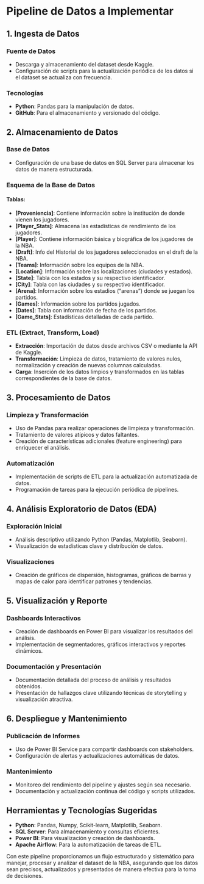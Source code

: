 # Pipeline de Datos a Implementar

## 1. Ingesta de Datos

### Fuente de Datos
- Descarga y almacenamiento del dataset desde Kaggle.
- Configuración de scripts para la actualización periódica de los datos si el dataset se actualiza con frecuencia.

### Tecnologías
- **Python**: Pandas para la manipulación de datos.
- **GitHub**: Para el almacenamiento y versionado del código.

## 2. Almacenamiento de Datos

### Base de Datos
- Configuración de una base de datos en SQL Server para almacenar los datos de manera estructurada.

### Esquema de la Base de Datos

#### Tablas:
- **[Proveniencia]**: Contiene información sobre la institución de donde vienen los jugadores.
- **[Player_Stats]**: Almacena las estadísticas de rendimiento de los jugadores.
- **[Player]**: Contiene información básica y biográfica de los jugadores de la NBA.
- **[Draft]**: Info del Historial de los jugadores seleccionados en el draft de la NBA.
- **[Teams]**: Información sobre los equipos de la NBA.
- **[Location]**: Información sobre las localizaciones (ciudades y estados).
- **[State]**: Tabla con los estados y su respectivo identificador.
- **[City]**: Tabla con las ciudades y su respectivo identificador.
- **[Arena]**: Información sobre los estadios (“arenas”) donde se juegan los partidos.
- **[Games]**: Información sobre los partidos jugados.
- **[Dates]**: Tabla con información de fecha de los partidos.
- **[Game_Stats]**: Estadísticas detalladas de cada partido.

### ETL (Extract, Transform, Load)
- **Extracción**: Importación de datos desde archivos CSV o mediante la API de Kaggle.
- **Transformación**: Limpieza de datos, tratamiento de valores nulos, normalización y creación de nuevas columnas calculadas.
- **Carga**: Inserción de los datos limpios y transformados en las tablas correspondientes de la base de datos.

## 3. Procesamiento de Datos

### Limpieza y Transformación
- Uso de Pandas para realizar operaciones de limpieza y transformación.
- Tratamiento de valores atípicos y datos faltantes.
- Creación de características adicionales (feature engineering) para enriquecer el análisis.

### Automatización
- Implementación de scripts de ETL para la actualización automatizada de datos.
- Programación de tareas para la ejecución periódica de pipelines.

## 4. Análisis Exploratorio de Datos (EDA)

### Exploración Inicial
- Análisis descriptivo utilizando Python (Pandas, Matplotlib, Seaborn).
- Visualización de estadísticas clave y distribución de datos.

### Visualizaciones
- Creación de gráficos de dispersión, histogramas, gráficos de barras y mapas de calor para identificar patrones y tendencias.

## 5. Visualización y Reporte

### Dashboards Interactivos
- Creación de dashboards en Power BI para visualizar los resultados del análisis.
- Implementación de segmentadores, gráficos interactivos y reportes dinámicos.

### Documentación y Presentación
- Documentación detallada del proceso de análisis y resultados obtenidos.
- Presentación de hallazgos clave utilizando técnicas de storytelling y visualización atractiva.

## 6. Despliegue y Mantenimiento

### Publicación de Informes
- Uso de Power BI Service para compartir dashboards con stakeholders.
- Configuración de alertas y actualizaciones automáticas de datos.

### Mantenimiento
- Monitoreo del rendimiento del pipeline y ajustes según sea necesario.
- Documentación y actualización continua del código y scripts utilizados.

## Herramientas y Tecnologías Sugeridas
- **Python**: Pandas, Numpy, Scikit-learn, Matplotlib, Seaborn.
- **SQL Server**: Para almacenamiento y consultas eficientes.
- **Power BI**: Para visualización y creación de dashboards.
- **Apache Airflow**: Para la automatización de tareas de ETL.

Con este pipeline proporcionamos un flujo estructurado y sistemático para manejar, procesar y analizar el dataset de la NBA, asegurando que los datos sean precisos, actualizados y presentados de manera efectiva para la toma de decisiones.